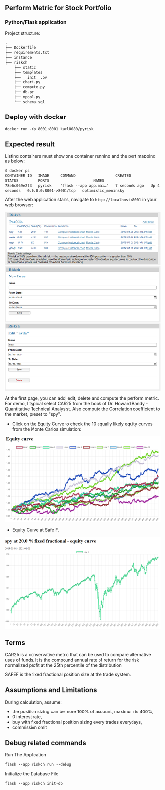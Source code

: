 ## Perform Metric for Stock Portfolio

### Python/Flask application

Project structure:
```
.
├── Dockerfile
├── requirements.txt
├── instance
├── riskch
    ├── static
    ├── templates
    ├── __init__.py
    ├── chart.py
    ├── compute.py
    ├── db.py
    ├── mpool.py
    └── schema.sql

```

## Deploy with docker

```
docker run -dp 8001:8001 karl8080/pyrisk
```

## Expected result

Listing containers must show one container running and the port mapping as below:
```
$ docker ps
CONTAINER ID   IMAGE     COMMAND                  CREATED         STATUS         PORTS                    NAMES
78e6c069e2f3   pyrisk    "flask --app app.mai…"   7 seconds ago   Up 4 seconds   0.0.0.0:8001->8001/tcp   optimistic_meninsky
```

After the web application starts, navigate to `http://localhost:8001` in your web browser:

![index](screen/index.PNG "")
![add](screen/add.PNG "")
![edit](screen/edit.PNG "")

At the first page, you can add, edit, delete and compute the perform metric. For demo, I typical select CAR25 from the book of Dr. Howard Bandy - Quantitative Technical Analysist. Also compute the Correlation coefficient to the market, preset to "spy".

* Click on the Equity Curve to check the 10 equally likely equity curves from the Monte Carlos simulation:

![eqcurve](screen/eqcurve.PNG "")

* Equity Curve at Safe F.

![history](screen/history.PNG "")

## Terms

CAR25 is a conservative metric that can be used to compare alternative uses of funds.  It is the compound annual rate of return for the risk normalized profit at the 25th percentile of the distribution

SAFEF is the fixed fractional position size at the trade system.

## Assumptions and Limitations

During calculation, assume:
* the position sizing can be more 100% of account, maximum is 400%,
* 0 interest rate,
* buy with fixed fractional position sizing every trades everydays,
* commission omit

## Debug related commands

Run The Application
```
flask --app riskch run --debug
```

Initialize the Database File
```
flask --app riskch init-db
```